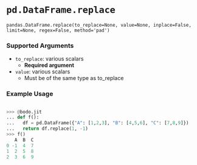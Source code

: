 # `pd.DataFrame.replace`

`pandas.DataFrame.replace(to_replace=None, value=None, inplace=False, limit=None, regex=False, method='pad')`


### Supported Arguments

- `to_replace`: various scalars
    - **Required argument**
- `value`: various scalars
    -  Must be of the same type as to_replace

### Example Usage

```py

>>> @bodo.jit
... def f():
...   df = pd.DataFrame({"A": [1,2,3], "B": [4,5,6], "C": [7,8,9]})
...   return df.replace(1, -1)
>>> f()
   A  B  C
0 -1  4  7
1  2  5  8
2  3  6  9
```



